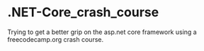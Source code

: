 # .NET-Core_crash_course
Trying to get a better grip on the asp.net core framework using a freecodecamp.org crash course.
